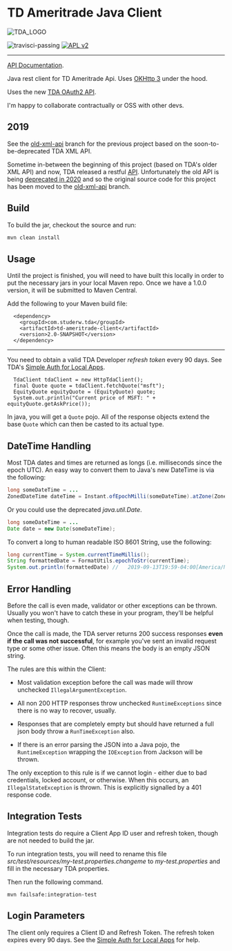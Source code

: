 # TD Ameritrade Java Client
![TDA_LOGO](https://github.com/studerw/td-ameritrade-client/blob/master/td_logo.png)

![travisci-passing](https://api.travis-ci.org/studerw/td-ameritrade-client.svg?branch=old-xml-api)
[![APL v2](https://img.shields.io/badge/license-Apache%202-blue.svg)](http://www.apache.org/licenses/LICENSE-2.0.html)

----
[API Documentation](http://td-ameritrade-client.studerw.com.s3-website-us-east-1.amazonaws.com/).

Java rest client for TD Ameritrade Api. Uses [OKHttp 3](https://github.com/square/okhttp) under the hood.

Uses the new [TDA OAuth2 API](https://developer.tdameritrade.com/).

I'm happy to collaborate contractually or OSS with other devs. 

## 2019 

See the [old-xml-api](https://github.com/studerw/td-ameritrade-client/tree/old-xml-api) branch for the previous project based on the soon-to-be-deprecated TDA XML API.

Sometime in-between the beginning of this project (based on TDA's older XML API) and now, TDA released a restful [API](https://developer.tdameritrade.com/). 
Unfortunately the old API is being [deprecated in 2020](https://apiforums.tdameritrade.com/tda-board/ubbthreads.php) and so the
original source code for this project has been moved to the [old-xml-api](https://github.com/studerw/td-ameritrade-client/tree/old-xml-api) branch.

## Build

To build the jar, checkout the source and run:

```bash
mvn clean install
```

## Usage
Until the project is finished, you will need to have built this locally in order to put the necessary jars in your local Maven repo.
Once we have a 1.0.0 version, it will be submitted to Maven Central. 

Add the following to your Maven build file:

```
  <dependency>
    <groupId>com.studerw.tda</groupId>
    <artifactId>td-ameritrade-client</artifactId>
    <version>2.0-SNAPSHOT</version>
  </dependency>
```
----
You need to obtain a valid TDA Developer *refresh token* every 90 days. See TDA's [Simple Auth for Local Apps](https://developer.tdameritrade.com/content/simple-auth-local-apps).

```
  TdaClient tdaClient = new HttpTdaClient();
  final Quote quote = tdaClient.fetchQuote("msft");
  EquityQuote equityQuote = (EquityQuote) quote;
  System.out.println("Current price of MSFT: " + equityQuote.getAskPrice());
```

In java, you will get a `Quote` pojo. All of the response objects extend the base `Quote`
which can then be casted to its actual type.

## DateTime Handling
Most TDA dates and times are returned as longs (i.e. milliseconds since the epoch UTC).
An easy way to convert them to Java's new DateTime is via the following:

```java
long someDateTime = ...
ZonedDateTime dateTime = Instant.ofEpochMilli(someDateTime).atZone(ZoneId.systemDefault());
```
Or you could use the deprecated _java.util.Date_.

```java
long someDateTime = ...
Date date = new Date(someDateTime);
```

To convert a long to human readable ISO 8601 String, use the following:
```java
long currentTime = System.currentTimeMillis();
String formattedDate = FormatUtils.epochToStr(currentTime);
System.out.println(formattedDate) //   2019-09-13T19:59-04:00[America/New_York]
```

## Error Handling

Before the call is even made, validator or other exceptions can be thrown. Usually you won't have to catch these in your program, they'll be helpful
when testing, though.

Once the call is made, the TDA server returns 200 success responses **even if the call was not successful**, for example you've sent an invalid request type 
or some other issue. Often this means the body is an empty JSON string.

The rules are this within the Client:

* Most validation exception before the call was made will throw unchecked `IllegalArgumentException`.

* All non 200 HTTP responses throw unchecked `RuntimeExceptions` since there is no way to recover, usually.

*  Responses that are completely empty but should have returned a full json body throw a `RunTimeException` also.

* If there is an error parsing the JSON into a Java pojo, the `RuntimeException` wrapping the `IOException` from Jackson will be thrown.
 
The only exception to this rule is if we cannot login - either due to bad credentials, locked account, or otherwise.
When this occurs, an `IllegalStateException` is thrown. This is explicitly signalled by a 401 response code.  


## Integration Tests
Integration tests do require a Client App ID user and refresh token, though are not needed to build the jar.

To run integration tests, you will need to rename this file *src/test/resources/my-test.properties.changeme* to *my-test.properties* and fill in the 
necessary TDA properties.

Then run the following command.

```
mvn failsafe:integration-test
```

## Login Parameters
The client only requires a Client ID and Refresh Token. The refresh token expires every 90 days.
See the [Simple Auth for Local Apps](https://developer.tdameritrade.com/content/simple-auth-local-apps) for help.

